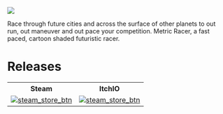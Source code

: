 ![](https://i.imgur.com/wTWzmWy.png)

Race through future cities and across the surface of other planets to out run, out maneuver and out pace your competition. Metric Racer, a fast paced, cartoon shaded futuristic racer.

# Releases
<table style="margin-left:auto;margin-right:auto;">
  <tr>
  <th>Steam</th>
  <th>ItchIO</th>
  </tr>
  <tr>
    <td>
      <a href="https://store.steampowered.com/app/938200/Metric_Racer/" target="_blank">
        <img src="https://i.imgur.com/x6dHm13.png" alt="steam_store_btn" />
      </a>
    </td>
    <td>
      <a href="https://virtexedgedesign.itch.io/metricracer" target="_blank">
        <img src="https://i.imgur.com/RELVMnL.png" alt="steam_store_btn" />
      </a>
    </td>
    </tr>
</table>
